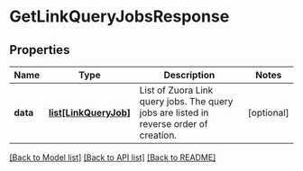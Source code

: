 # GetLinkQueryJobsResponse

## Properties
Name | Type | Description | Notes
------------ | ------------- | ------------- | -------------
**data** | [**list[LinkQueryJob]**](LinkQueryJob.md) | List of Zuora Link query jobs. The query jobs are listed in reverse order of creation.  | [optional] 

[[Back to Model list]](../README.md#documentation-for-models) [[Back to API list]](../README.md#documentation-for-api-endpoints) [[Back to README]](../README.md)



